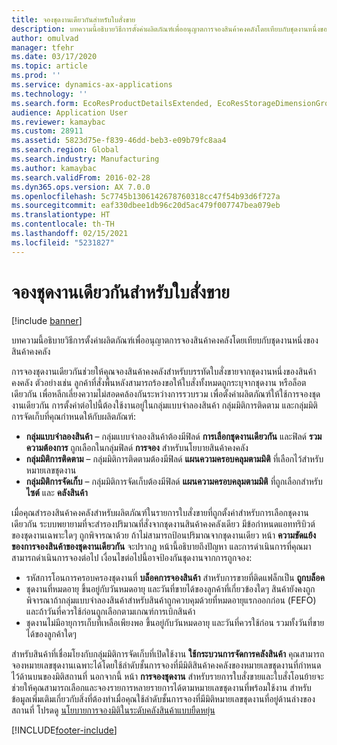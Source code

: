 ```yaml
---
title: จองชุดงานเดียวกันสำหรับใบสั่งขาย
description: บทความนี้อธิบายวิธีการตั้งค่าผลิตภัณฑ์เพื่ออนุญาตการจองสินค้าคงคลังโดยเทียบกับชุดงานหนึ่งของสินค้าคงคลัง
author: omulvad
manager: tfehr
ms.date: 03/17/2020
ms.topic: article
ms.prod: ''
ms.service: dynamics-ax-applications
ms.technology: ''
ms.search.form: EcoResProductDetailsExtended, EcoResStorageDimensionGroup, EcoResTrackingDimensionGroup, InventBatch, InventModelGroup, PdsAskSameLotForm, PdsCustSellableDays, WHSReservationHierarchy, WHSInventTableReservationHierarchy
audience: Application User
ms.reviewer: kamaybac
ms.custom: 28911
ms.assetid: 5823d75e-f839-46dd-beb3-e09b79fc8aa4
ms.search.region: Global
ms.search.industry: Manufacturing
ms.author: kamaybac
ms.search.validFrom: 2016-02-28
ms.dyn365.ops.version: AX 7.0.0
ms.openlocfilehash: 5c7745b1306142678760318cc47f54b93d6f727a
ms.sourcegitcommit: eaf330dbee1db96c20d5ac479f007747bea079eb
ms.translationtype: HT
ms.contentlocale: th-TH
ms.lasthandoff: 02/15/2021
ms.locfileid: "5231827"
---
```

# <a name="reserve-the-same-batch-for-a-sales-order"></a>จองชุดงานเดียวกันสำหรับใบสั่งขาย

[!include [banner](../includes/banner.md)]

บทความนี้อธิบายวิธีการตั้งค่าผลิตภัณฑ์เพื่ออนุญาตการจองสินค้าคงคลังโดยเทียบกับชุดงานหนึ่งของสินค้าคงคลัง

การจองชุดงานเดียวกันช่วยให้คุณจองสินค้าคงคลังสำหรับบรรทัดใบสั่งขายจากชุดงานหนึ่งของสินค้าคงคลัง ตัวอย่างเช่น ลูกค้าที่สั่งพื้นหลังสามารถร้องขอให้ใบสั่งทั้งหมดถูกระบุจากชุดงาน หรือล็อตเดียวกัน เพื่อหลีกเลี่ยงความไม่สอดคล้องกันระหว่างการรวบรวม เพื่อตั้งค่าผลิตภัณฑ์ให้ใช้การจองชุดงานเดียวกัน การตั้งค่าต่อไปนี้ต้องใช้งานอยู่ในกลุ่มแบบจำลองสินค้า กลุ่มมิติการติดตาม และกลุ่มมิติการจัดเก็บที่คุณกำหนดให้กับผลิตภัณฑ์:

- **กลุ่มแบบจำลองสินค้า** – กลุ่มแบบจำลองสินค้าต้องมีฟิลด์ **การเลือกชุดงานเดียวกัน** และฟิลด์ **รวมความต้องการ** ถูกเลือกในกลุ่มฟิลด์ **การจอง** สำหรับนโยบายสินค้าคงคลัง
- **กลุ่มมิติการติดตาม** – กลุ่มมิติการติดตามต้องมีฟิลด์ **แผนความครอบคลุมตามมิติ** ที่เลือกไว้สำหรับหมายเลขชุดงาน
- **กลุ่มมิติการจัดเก็บ** – กลุ่มมิติการจัดเก็บต้องมีฟิลด์ **แผนความครอบคลุมตามมิติ** ที่ถูกเลือกสำหรับ **ไซต์** และ **คลังสินค้า**

เมื่อคุณสำรองสินค้าคงคลังสำหรับผลิตภัณฑ์ในรายการใบสั่งขายที่ถูกตั้งค่าสำหรับการเลือกชุดงานเดียวกัน ระบบพยายามที่จะสำรองปริมาณที่สั่งจากชุดงานสินค้าคงคลังเดียว มีข้อกำหนดแอททริบิวต์ของชุดงานเฉพาะใดๆ ถูกพิจารณาด้วย ถ้าไม่สามารถป้อนปริมาณจากชุดงานเดียว หน้า **ความขัดแย้งของการจองสินค้าของชุดงานเดียวกัน** จะปรากฏ หน้านี้อธิบายถึงปัญหา และการดำเนินการที่คุณมาสามารถดำเนินการจองต่อไป เงื่อนไขต่อไปนี้อาจป้องกันชุดงานจากการถูกจอง:

- รหัสการโอนการครอบครองชุดงานที่ **บล็อคการจองสินค้า** สำหรับการขายที่ติดแฟล็กเป็น **ถูกบล็อค**
- ชุดงานที่หมดอายุ ขึ้นอยู่กับวันหมดอายุ และวันที่ขายได้ของลูกค้าที่เกี่ยวข้องใดๆ สินค้ายังคงถูกพิจารณาถ้ากลุ่มแบบจำลองสินค้าสำหรับสินค้าถูกควบคุมด้วยที่หมดอายุแรกออกก่อน (FEFO) และถ้าวันที่ควรใช้ก่อนถูกเลือกตามเกณฑ์การเบิกสินค้า
- ชุดงานไม่มีอายุการเก็บที่เหลือเพียงพอ ขึ้นอยู่กับวันหมดอายุ และวันที่ควรใช้ก่อน รวมทั้งวันที่ขายได้ของลูกค้าใดๆ

สำหรับสินค้าที่เชื่อมโยงกับกลุ่มมิติการจัดเก็บที่เปิดใช้งาน **ใช้กระบวนการจัดการคลังสินค้า** คุณสามารถจองหมายเลขชุดงานเฉพาะได้โดยใช้ลำดับชั้นการจองที่มีมิติสินค้าคงคลังของหมายเลขชุดงานที่กำหนดไว้ด้านบนของมิติสถานที่ นอกจากนี้ หน้า **การจองชุดงาน** สำหรับรายการใบสั่งขายและใบสั่งโอนย้ายจะช่วยให้คุณสามารถเลือกและจองรายการหลายรายการได้ตามหมายเลขชุดงานที่พร้อมใช้งาน สำหรับข้อมูลเพิ่มเติมเกี่ยวกับสิ่งที่ต้องทำเมื่อคุณใช้ลำดับชั้นการจองที่มีมิติหมายเลขชุดงานที่อยู่ด้านล่างของสถานที่ โปรดดู [นโยบายการจองมิติในระดับคลังสินค้าแบบยืดหยุ่น](../warehousing/flexible-warehouse-level-dimension-reservation.md)


[!INCLUDE[footer-include](../../includes/footer-banner.md)]